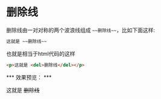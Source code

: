 删除线
===

删除线由一对对称的两个波浪线组成 `~~删除线~~`，比如下面这样:

```markdown
这就是 ~~删除线~~
```

也就是相当于html代码的这样

```html
<p>这就是 <del>删除线</del></p>
```

*** 效果预览： ***

这就是 ~~删除线~~
